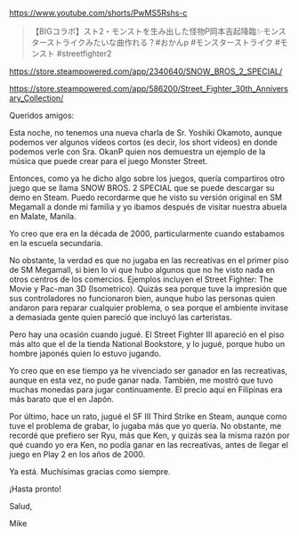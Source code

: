 https://www.youtube.com/shorts/PwMS5Rshs-c

> 【BIGコラボ】スト2・モンストを生み出した怪物P岡本吉起降臨✨モンスターストライクみたいな曲作れる？#おかんp #モンスターストライク #モンスト #streetfighter2 

https://store.steampowered.com/app/2340640/SNOW_BROS_2_SPECIAL/

https://store.steampowered.com/app/586200/Street_Fighter_30th_Anniversary_Collection/
 
Queridos amigos:

Esta noche, no tenemos una nueva charla de Sr. Yoshiki Okamoto, aunque podemos ver algunos vídeos cortos (es decir, los short videos) en donde podemos verle con Sra. OkanP quien nos demuestra un ejemplo de la música que puede crear para el juego Monster Street.

Entonces, como ya he dicho algo sobre los juegos, quería compartiros otro juego que se llama SNOW BROS. 2 SPECIAL que se puede descargar su demo en Steam. Puedo recordarme que he visto su versión original en SM Megamall a donde mi familia y yo ibamos después de visitar nuestra abuela en Malate, Manila. 

Yo creo que era en la década de 2000, particularmente cuando estabamos en la escuela secundaria.

No obstante, la verdad es que no jugaba en las recreativas en el primer piso de SM Megamall, si bien lo vi que hubo algunos que no he visto nada en otros centros de los comercios. Ejemplos incluyen el Street Fighter: The Movie y Pac-man 3D (Isometrico). Quizás sea porque tuve la impresión que sus controladores no funcionaron bien, aunque hubo las personas quien andaron para reparar cualquier problema, o sea porque el ambiente invitase a demasiada gente quien pareció que incluyó las carteristas.

Pero hay una ocasión cuando jugué. El Street Fighter III apareció en el piso más alto que el de la tienda National Bookstore, y lo jugué, porque hubo un hombre japonés quien lo estuvo jugando. 

Yo creo que en ese tiempo ya he vivenciado ser ganador en las recreativas, aunque en esta vez, no pude ganar nada. También, me mostró que tuvo muchas monedas para jugar continuamente. El precio aquí en Filipinas era más barato que el en Japón.

Por último, hace un rato, jugué el SF III Third Strike en Steam, aunque como tuve el problema de grabar, lo jugaba más que yo quería. No obstante, me recordé que prefiero ser Ryu, más que Ken, y quizás sea la misma razón por qué cuando yo era Ken, no podía ganar en las recreativas, antes de llegar el juego en Play 2 en los años de 2000.

Ya está. Muchísimas gracias como siempre.

¡Hasta pronto!

Salud,

Mike
